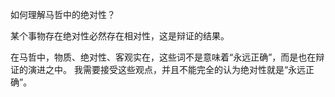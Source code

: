 如何理解马哲中的绝对性？

某个事物存在绝对性必然存在相对性，这是辩证的结果。

在马哲中，物质、绝对性、客观实在，这些词不是意味着“永远正确”，而是也在辩证的演进之中。
我需要接受这些观点，并且不能完全的认为绝对性就是“永远正确”。